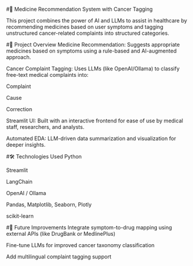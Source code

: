 #💊 Medicine Recommendation System with Cancer Tagging

This project combines the power of AI and LLMs to assist in healthcare by recommending medicines based on user symptoms and tagging unstructured cancer-related complaints into structured categories.

#📌 Project Overview
Medicine Recommendation: Suggests appropriate medicines based on symptoms using a rule-based and AI-augmented approach.

Cancer Complaint Tagging: Uses LLMs (like OpenAI/Ollama) to classify free-text medical complaints into:

Complaint

Cause

Correction

Streamlit UI: Built with an interactive frontend for ease of use by medical staff, researchers, and analysts.

Automated EDA: LLM-driven data summarization and visualization for deeper insights.

#🛠️ Technologies Used
Python

Streamlit

LangChain

OpenAI / Ollama

Pandas, Matplotlib, Seaborn, Plotly

scikit-learn

#🔮 Future Improvements
Integrate symptom-to-drug mapping using external APIs (like DrugBank or MedlinePlus)

Fine-tune LLMs for improved cancer taxonomy classification

Add multilingual complaint tagging support
